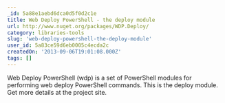 ```yaml
---
_id: 5a88e1aebd6dca0d5f0d2c1e
title: Web Deploy PowerShell - the deploy module
url: http://www.nuget.org/packages/WDP.Deploy/
category: libraries-tools
slug: 'web-deploy-powershell-the-deploy-module'
user_id: 5a83ce59d6eb0005c4ecda2c
createdOn: '2013-09-06T19:01:08.000Z'
tags: []
---
```


Web Deploy PowerShell (wdp) is a set of PowerShell modules for performing web deploy PowerShell commands. This is the deploy module. Get more details at the project site.
